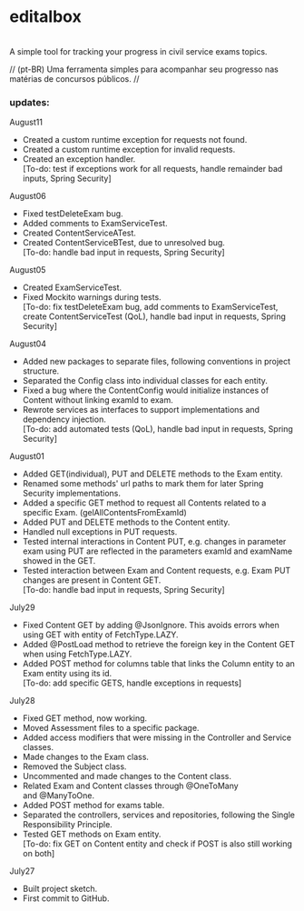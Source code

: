 # editalbox

<br/>
A simple tool for tracking your progress in civil service exams topics.  
  
// (pt-BR) Uma ferramenta simples para acompanhar seu progresso nas matérias de concursos públicos. //
<br/>

### updates:

August11<br/>
- Created a custom runtime exception for requests not found.<br/>
- Created a custom runtime exception for invalid requests.<br/>
- Created an exception handler.<br/>
  [To-do: test if exceptions work for all requests, handle remainder bad inputs, Spring Security]<br/>

August06<br/>
- Fixed testDeleteExam bug.<br/>
- Added comments to ExamServiceTest.<br/>
- Created ContentServiceATest.<br/>
- Created ContentServiceBTest, due to unresolved bug.<br/> 
  [To-do: handle bad input in requests, Spring Security]<br/>

August05<br/>
- Created ExamServiceTest.<br/>
- Fixed Mockito warnings during tests.<br/>
  [To-do: fix testDeleteExam bug, add comments to ExamServiceTest, create ContentServiceTest (QoL), handle bad input in requests, Spring Security]<br/>

August04<br/>
- Added new packages to separate files, following
  conventions in project structure.<br/>
- Separated the Config class into individual classes for
  each entity.<br/>
- Fixed a bug where the ContentConfig would initialize
  instances of Content without linking examId to exam.<br/>
- Rewrote services as interfaces to support
  implementations and dependency injection.<br/>
  [To-do: add automated tests (QoL), handle bad input in requests, Spring Security]<br/>

August01<br/>
- Added GET(individual), PUT and DELETE methods to the
  Exam entity.<br/>
- Renamed some methods' url paths to mark them for later
  Spring Security implementations.<br/>
- Added a specific GET method to request all Contents
  related to a specific Exam. (gelAllContentsFromExamId)<br/>
- Added PUT and DELETE methods to the Content entity.<br/>
- Handled null exceptions in PUT requests.<br/>
- Tested internal interactions in Content PUT, e.g.
  changes in parameter exam using PUT are reflected in
  the parameters examId and examName showed in the GET.<br/>
- Tested interaction between Exam and Content requests,
  e.g. Exam PUT changes are present in Content GET.<br/>
  [To-do: handle bad input in requests, Spring Security]<br/>

July29<br/>
- Fixed Content GET by adding @JsonIgnore. This avoids
  errors when using GET with entity of FetchType.LAZY.<br/>
- Added @PostLoad method to retrieve the foreign key
  in the Content GET when using FetchType.LAZY.<br/>
- Added POST method for columns table that links the
  Column entity to an Exam entity using its id.<br/>
  [To-do: add specific GETS, handle exceptions in requests]<br/>

July28<br/>
- Fixed GET method, now working.<br/>
- Moved Assessment files to a specific package.<br/>
- Added access modifiers that were missing in the 
Controller and Service classes.<br/>
- Made changes to the Exam class.<br/>
- Removed the Subject class.<br/>
- Uncommented and made changes to the Content class.<br/>
- Related Exam and Content classes through @OneToMany  
  and @ManyToOne.<br/>
- Added POST method for exams table.<br/>
- Separated the controllers, services and repositories,
  following the Single Responsibility Principle.<br/>
- Tested GET methods on Exam entity.<br/>
  [To-do: fix GET on Content entity and
  check if POST is also still working on both]<br/>

July27  
- Built project sketch.<br/>
- First commit to GitHub.<br/>
